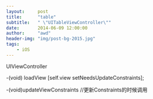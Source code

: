```yaml
---
layout:     post
title:      "table"
subtitle:   " \"UITableViewController\""
date:       2014-06-09 12:00:00
author:     "awd"
header-img: "img/post-bg-2015.jpg"
tags:
    - iOS
---
```

UIViewController

-(void) loadView
	[self.view setNeedsUpdateConstraints];



-(void)updateViewConstraints		//更新Constraints的时候调用


